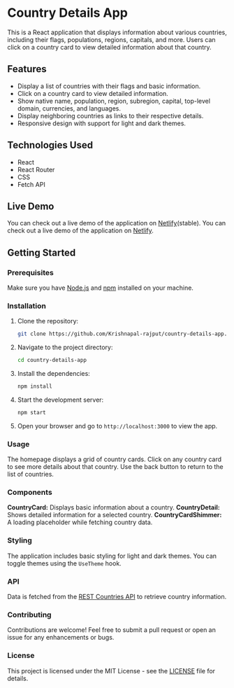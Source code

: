 # Country Details App

This is a React application that displays information about various countries, including their flags, populations, regions, capitals, and more. Users can click on a country card to view detailed information about that country.

## Features

- Display a list of countries with their flags and basic information.
- Click on a country card to view detailed information.
- Show native name, population, region, subregion, capital, top-level domain, currencies, and languages.
- Display neighboring countries as links to their respective details.
- Responsive design with support for light and dark themes.

## Technologies Used

- React
- React Router
- CSS
- Fetch API

## Live Demo

You can check out a live demo of the application on [Netlify](https://krishnas-react-rest-countries-api.netlify.app/)(stable).
You can check out a live demo of the application on [Netlify](https://krishnas-react-rest-country-api.netlify.app/).

## Getting Started

### Prerequisites

Make sure you have [Node.js](https://nodejs.org/) and [npm](https://www.npmjs.com/) installed on your machine.

### Installation

1. Clone the repository:

   ```bash
   git clone https://github.com/Krishnapal-rajput/country-details-app.git
2. Navigate to the project directory: 
    ```bash
    cd country-details-app
3. Install the dependencies:
    ```bash
    npm install
4. Start the development server:
    ```bash
    npm start
5. Open your browser and go to <code>http://localhost:3000</code> to view the app.

### Usage
The homepage displays a grid of country cards.
Click on any country card to see more details about that country.
Use the back button to return to the list of countries.

### Components
<b>CountryCard:</b> Displays basic information about a country.
<b>CountryDetail:</b> Shows detailed information for a selected country.
<b>CountryCardShimmer:</b> A loading placeholder while fetching country data.

### Styling
The application includes basic styling for light and dark themes. You can toggle themes using the <code>UseTheme</code> hook.

### API
Data is fetched from the <a href="https://rescountries.com/v3.1/all">REST Countries API</a> to retrieve country information.

### Contributing
Contributions are welcome! Feel free to submit a pull request or open an issue for any enhancements or bugs.

### License
This project is licensed under the MIT License - see the <a href="./LICENSE">LICENSE</a> file for details.